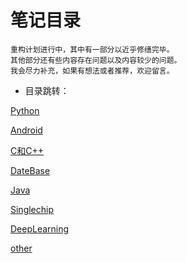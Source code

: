 # 笔记目录
    重构计划进行中，其中有一部分以近乎修缮完毕。
    其他部分还有些内容存在问题以及内容较少的问题。
    我会尽力补充，如果有想法或者推荐，欢迎留言。
    
* 目录跳转：

[Python](https://github.com/shencang/note/tree/master/Python)

[Android](https://github.com/shencang/note/tree/master/Android)

[C和C++](https://github.com/shencang/note/tree/master/CorC%2B%2B)

[DateBase](https://github.com/shencang/note/tree/master/DateBase)

[Java](https://github.com/shencang/note/tree/master/Java)

[Singlechip](https://github.com/shencang/note/tree/master/Singlechip)

[DeepLearning](https://github.com/shencang/note/tree/master/DeepLearning)

[other](https://github.com/shencang/note/tree/master/Other)

